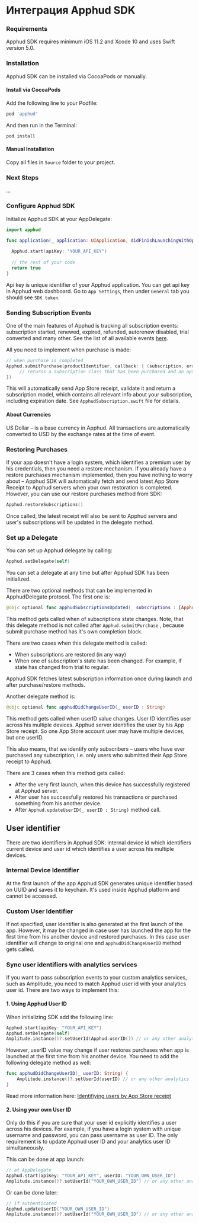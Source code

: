 # Интеграция Apphud SDK

### Requirements

Apphud SDK requires minimum iOS 11.2 and Xcode 10 and uses Swift version 5.0. 

### Installation

Apphud SDK can be installed via CocoaPods or manually.

#### Install via CocoaPods

Add the following line to your Podfile:

```ruby
pod 'apphud'
```

And then run in the Terminal:

```
pod install
```

#### Manual Installation

Copy all files in `Source` folder to your project.

### Next Steps

...

### Configure Apphud SDK

Initialize Apphud SDK at your AppDelegate:

```swift
import apphud

func application(_ application: UIApplication, didFinishLaunchingWithOptions launchOptions: [UIApplication.LaunchOptionsKey: Any]?) -> Bool {
	
  Apphud.start(apiKey: "YOUR_API_KEY")
  
  // the rest of your code
  return true
}
```



Api key is unique identifier of your Apphud application. You can get api key in Apphud web dashboard. Go to `App Settings`, then under `General` tab you should see `SDK token`.



### Sending Subscription Events

One of the main features of Apphud is tracking all subscription events: subscription started, renewed, expired, refunded, autorenew disabled, trial converted and many other. See the list of all available events [here](https://apphud.com).

All you need to implement when purchase is made:

```swift
// when purchase is completed
Apphud.submitPurchase(productIdentifier, callback: { (subscription, error) in
     // returns a subscription class that has been purchased and an optional error
})
```

This will automatically send App Store receipt, validate it and return a subscription model, which contains all relevant info about your subscription, including expiration date. See `ApphudSubscription.swift` file for details.

#### About Currencies

US Dollar – is a base currency in Apphud. All transactions are automatically converted to USD by the exchange rates at the time of event.

### Restoring Purchases

If your app doesn't have a login system, which identifies a premium user by his credentials, then you need a restore mechanism. If you already have a restore purchases mechanism implemented, then you have nothing to worry about – Apphud SDK will automatically fetch and send latest App Store Receipt to Apphud servers when your own restoration is completed. However, you can use our restore purchases method from SDK:

```swift
Apphud.restoreSubscriptions()
```

Once called, the latest receipt will also be sent to Apphud servers and user's subscriptions will be updated in the delegate method.

### Set up a Delegate

You can set up Apphud delegate by calling:

```swift
Apphud.setDelegate(self)
```

You can set a delegate at any time but after Apphud SDK has been initialized.

There are two optional methods that can be implemented in ApphudDelegate protocol. The first one is:

```swift
@objc optional func apphudSubscriptionsUpdated(_ subscriptions : [ApphudSubscription])
```

This method gets called when of subscriptions state changes. Note, that this delegate method is not called after `Apphud.submitPurchase` , because submit purchase method has it's own completion block.

There are two cases when this delegate method is called:

*  When subscriptions are restored (in any way)
* When one of subscription's state has been changed. For example, if state has changed from trial to regular.

Apphud SDK fetches latest subscription information once during launch and after purchase/restore methods.



Another delegate method is:

```swift
@objc optional func apphudDidChangeUserID(_ userID : String)
```

This method gets called when userID value changes. User ID identifies user across his multiple devices. Apphud server identifies the user by his App Store receipt. So one App Store account user may have multiple devices, but one userID. 

This also means, that we identify only subscribers – users who have ever purchased any subscription,  i.e. only users who submitted their App Store receipt to Apphud.

There are 3 cases when this method gets called:

* After the very first launch, when this device has successfully registered at Apphud server.
* After user has successfully restored his transactions or purchased something from his another device.
* After `Apphud.updateUserID(_ userID : String)` method call. 



## User identifier

There are two identifiers in Apphud SDK: internal device id which identifiers current device and user id which identifies a user across his multiple devices. 

### Internal Device Identifier

At the first launch of the app Apphud SDK generates unique identifier based on UUID and saves it to keychain. It's used inside Apphud platform and cannot be accessed.

### Custom User Identifier

If not specified, user identifier is also generated at the first launch of the app. However, it may be changed in case user has launched the app for the first time from his another device and restored purchases. In this case user identifier will change to original one and `apphudDidChangeUserID` method gets called.

### Sync user identifiers with analytics services

If you want to pass subscription events to your custom analytics services, such as Amplitude, you need to match Apphud user id with your analytics user id. There are two ways to implement this:

#### 1. Using Apphud User ID

When initializing SDK add the following line:

```swift
Apphud.start(apiKey: "YOUR_API_KEY")
Apphud.setDelegate(self)
Amplitude.instance()?.setUserId(Apphud.userID()) // or any other analytics
```

However, userID value may change if user restores purchases when app is launched at the first time from his another device. You need to add the following delegate method as well:

```swift
func apphudDidChangeUserID(_ userID: String) {
	Amplitude.instance()?.setUserId(userID) // or any other analytics
}
```

Read more information here: [Identifiying users by App Store receipt]()

#### 2. Using your own User ID

Only do this if you are sure that your user id explicitly identifies a user across his devices. For example, if you have a login system with unique username and password, you can pass username as user ID. The only requirement is to update Apphud user ID and your analytics user ID simultaneously.

This can be done at app launch:

```swift
// at AppDelegate
Apphud.start(apiKey: "YOUR_API_KEY", userID: "YOUR_OWN_USER_ID")
Amplitude.instance()?.setUserId("YOUR_OWN_USER_ID") // or any other analytics
```

Or can be done later:

```swift
// if authenticated
Apphud.updateUserID("YOUR_OWN_USER_ID")
Amplitude.instance()?.setUserId("YOUR_OWN_USER_ID") // or any other analytics
```

